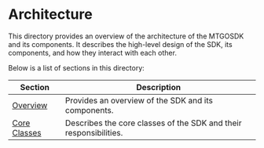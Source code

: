 # Architecture

This directory provides an overview of the architecture of the MTGOSDK and its components. It describes the high-level design of the SDK, its components, and how they interact with each other.

Below is a list of sections in this directory:

| Section | Description |
| --- | --- |
| [Overview](docs/architecture/overview.md) | Provides an overview of the SDK and its components. |
| [Core Classes](docs/architecture/core-classes.md) | Describes the core classes of the SDK and their responsibilities. |
